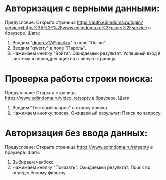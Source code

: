 # Авторизация с верными данными:
Предусловие: Открыта страница https://auth.edimdoma.ru/login?service=https%3A%2F%2Fwww.edimdoma.ru%2Fusers%2Fservice в браузере.
Шаги:
1. Вводим "dmorev17@mail.ru" в поле "Логин".
2. Вводим "qwerty" в поле "Пароль".
3. Нажимаем кнопку "Войти".
Ожидаемый результат: Успешный вход в систему и переадресация на главную страницу.

# Проверка работы строки поиска:
Предусловие: Открыта страница https://www.edimdoma.ru/video_retsepty в браузере.
Шаги:
1. Вводим "Тестовый запрос" в строку поиска.
2. Нажимаем кнопку поиска.
Ожидаемый результат: Поиск по запросу.

# Авторизация без ввода данных:
Предусловие: Открыта страница https://www.edimdoma.ru/retsepty в браузере.
Шаги:
1. Выбираем чекбокс
2. Нажимаем кнопку "Показать".
Ожидаемый результат: Поиск по определённому фильтру.
